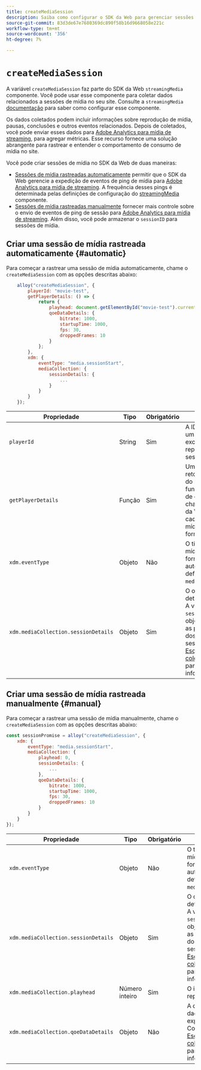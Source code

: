 ```yaml
---
title: createMediaSession
description: Saiba como configurar o SDK da Web para gerenciar sessões de mídia automaticamente
source-git-commit: 83d3de67e7680369dc890f58b16d9668058e221c
workflow-type: tm+mt
source-wordcount: '356'
ht-degree: 7%

---
```



# `createMediaSession`

A variável `createMediaSession` faz parte do SDK da Web `streamingMedia` componente. Você pode usar esse componente para coletar dados relacionados a sessões de mídia no seu site. Consulte a `streamingMedia` [documentação](configure/streamingmedia.md) para saber como configurar esse componente.

Os dados coletados podem incluir informações sobre reprodução de mídia, pausas, conclusões e outros eventos relacionados. Depois de coletados, você pode enviar esses dados para [Adobe Analytics para mídia de streaming](https://experienceleague.adobe.com/en/docs/media-analytics/using/media-overview?lang=pt-BR), para agregar métricas. Esse recurso fornece uma solução abrangente para rastrear e entender o comportamento de consumo de mídia no site.

Você pode criar sessões de mídia no SDK da Web de duas maneiras:

* [Sessões de mídia rastreadas automaticamente](#automatic) permitir que o SDK da Web gerencie a expedição de eventos de ping de mídia para [Adobe Analytics para mídia de streaming](https://experienceleague.adobe.com/en/docs/media-analytics/using/media-overview?lang=pt-BR). A frequência desses pings é determinada pelas definições de configuração do [streamingMedia](configure/streamingmedia.md) componente.
* [Sessões de mídia rastreadas manualmente](#manual) fornecer mais controle sobre o envio de eventos de ping de sessão para [Adobe Analytics para mídia de streaming](https://experienceleague.adobe.com/en/docs/media-analytics/using/media-overview?lang=pt-BR). Além disso, você pode armazenar o `sessionID` para sessões de mídia.

## Criar uma sessão de mídia rastreada automaticamente {#automatic}

Para começar a rastrear uma sessão de mídia automaticamente, chame o `createMediaSession` com as opções descritas abaixo:

```javascript
    alloy("createMediaSession", {
        playerId: "movie-test",
        getPlayerDetails: () => {
            return {
                playhead: document.getElementById("movie-test").currentTime,
                qoeDataDetails: {
                    bitrate: 1000,
                    startupTime: 1000,
                    fps: 30,
                    droppedFrames: 10
                }
            };
        },
        xdm: {
            eventType: "media.sessionStart",
            mediaCollection: {
                sessionDetails: {
                    ...
                }
            }
        }
    });
```

| Propriedade | Tipo | Obrigatório | Descrição |
|---------|----------|---------|---------|
| `playerId` | String | Sim | A ID do reprodutor, um identificador exclusivo que representa a sessão de mídia. |
| `getPlayerDetails` | Função | Sim | Uma função que retorna os detalhes do reprodutor. Essa função de retorno de chamada será chamada pelo SDK da Web antes de cada evento de mídia da `playerId` fornecidos. |
| `xdm.eventType ` | Objeto | Não | O tipo de evento de mídia. Se não for fornecido, será automaticamente definido como `media.sessionStart`. |
| `xdm.mediaCollection.sessionDetails` | Objeto | Sim | O objeto de detalhes da sessão. A variável `sessionDetails` o objeto deve conter as propriedades dos detalhes da sessão. Consulte a [Esquema de coleção de mídia](../../xdm/data-types/media-collection-details.md) para obter mais informações. |


## Criar uma sessão de mídia rastreada manualmente {#manual}

Para começar a rastrear uma sessão de mídia manualmente, chame o `createMediaSession` com as opções descritas abaixo:

```javascript
const sessionPromise = alloy("createMediaSession", {
    xdm: {
        eventType: "media.sessionStart",
        mediaCollection: {
            playhead: 0,
            sessionDetails: {
                ...
            },
            qoeDataDetails: {
                bitrate: 1000,
                startupTime: 1000,
                fps: 30,
                droppedFrames: 10
            }
        }
    }
});
```

| Propriedade | Tipo | Obrigatório | Descrição |
|---------|----------|---------|---------|
| `xdm.eventType` | Objeto | Não | O tipo de evento de mídia. Se não for fornecido, será automaticamente definido como `media.sessionStart`. |
| `xdm.mediaCollection.sessionDetails` | Objeto | Sim | O objeto de detalhes da sessão. A variável `sessionDetails` o objeto deve conter as propriedades dos detalhes da sessão. Consulte a [Esquema de coleção de mídia](../../xdm/data-types/media-collection-details.md) para obter mais informações. |
| `xdm.mediaCollection.playhead` | Número inteiro | Sim | O indicador de reprodução atual. |
| `xdm.mediaCollection.qoeDataDetails` | Objeto | Não | A qualidade dos dados da experiência. Consulte a [Esquema de coleção de mídia](../../xdm/data-types/media-collection-details.md) para obter mais informações. |
